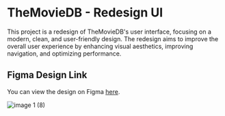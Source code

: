 # TheMovieDB - Redesign UI

This project is a redesign of TheMovieDB's user interface, focusing on a modern, clean, and user-friendly design. The redesign aims to improve the overall user experience by enhancing visual aesthetics, improving navigation, and optimizing performance.

## Figma Design Link

You can view the design on Figma [here](https://www.figma.com/design/JoTDK4s5HzrFaD90mmDmX7/TheMovieDB?node-id=0-1&t=d77y468cl55WOZjE-1).

![image 1 (8)](https://github.com/user-attachments/assets/5af2c3e2-c0cc-41ca-aaab-30b820e7a69f)
